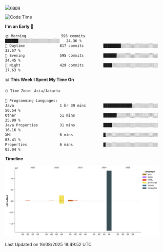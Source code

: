 <!-- [<img src='https://dev.karakun.com/assets/posts/2018-09-16-jc-java-article/3duke_suspects.jpg' alt='java'>](https://github.com/yeahbutstill) -->
[<img src='https://asset-2.tstatic.net/tribunnewswiki/foto/bank/images/Mozart.jpg' alt='gang'>](https://github.com/yeahbutstill)

<!--START_SECTION:waka-->
![Code Time](http://img.shields.io/badge/Code%20Time-3%2C518%20hrs%2016%20mins-blue)

**I'm an Early 🐤** 

```text
🌞 Morning                593 commits         ██████░░░░░░░░░░░░░░░░░░░   24.36 % 
🌆 Daytime                817 commits         ████████░░░░░░░░░░░░░░░░░   33.57 % 
🌃 Evening                595 commits         ██████░░░░░░░░░░░░░░░░░░░   24.45 % 
🌙 Night                  429 commits         ████░░░░░░░░░░░░░░░░░░░░░   17.63 % 
```


📊 **This Week I Spent My Time On** 

```text
🕑︎ Time Zone: Asia/Jakarta

💬 Programming Languages: 
Java                     1 hr 39 mins        █████████████░░░░░░░░░░░░   50.54 % 
Other                    51 mins             ██████░░░░░░░░░░░░░░░░░░░   25.89 % 
Java Properties          31 mins             ████░░░░░░░░░░░░░░░░░░░░░   16.16 % 
XML                      6 mins              █░░░░░░░░░░░░░░░░░░░░░░░░   03.41 % 
Properties               6 mins              █░░░░░░░░░░░░░░░░░░░░░░░░   03.04 % 
```

**Timeline**

![Lines of Code chart](https://raw.githubusercontent.com/yeahbutstill/yeahbutstill/main/assets/bar_graph.png)


 Last Updated on 16/08/2025 18:49:52 UTC
<!--END_SECTION:waka-->
